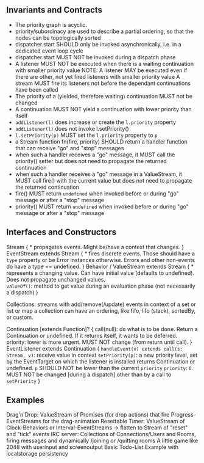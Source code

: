 Invariants and Contracts
---------------------------

* The priority graph is acyclic.
* priority/subordinacy are used to describe a partial ordering, so that the nodes can be topologically sorted
* dispatcher.start SHOULD only be invoked asynchronically, i.e. in a dedicated event loop cycle
* dispatcher.start MUST NOT be invoked during a dispatch phase
* A listener MUST NOT be executed when there is a waiting continuation with smaller priority value
  NOTE: A listener MAY be executed even if there are other, not yet fired listeners with smaller priority value
        A stream MUST fire its listeners not before the dependant continuations have been called
* The priority of a (yielded, therefore waiting) continuation MUST not be changed
* A continuation MUST NOT yield a continuation with lower priority than itself
* `addListener(l)` does increase or create the `l.priority` property
* `addListener(l)` does not invoke l.setPriority()
* `l.setPriority(p)` MUST set the `l.priority` property to `p`
* a Stream function fn(fire, priority) SHOULD return a handler function that can receive "go" and "stop" messages
* when such a handler receives a "go" message, it MUST call the priority() setter but does not need to propagate the returned continuation
* when such a handler receives a "go" message in a ValueStream, it MUST call fire() with the current value but does not need to propagate the returned continuation
* fire() MUST return `undefined` when invoked before or during "go" message or after a "stop" message
* priority() MUST return `undefined` when invoked before or during "go" message or after a "stop" message

Interfaces and Constructors
---------------------------

Stream {
	* propagates events. Might be/have a context that changes.
}
EventStream extends Stream {
	* fires discrete events. Those should have a `type` property or be Error instances otherwise.
	  Errors and other non-events do have a type == undefined.
}
Behavior / ValueStream extends Stream {
	* represents a changing value. Can have initial value (defaults to undefined). Does not propagate unchanged values.  
	`valueOf()`: method to get value during an evaluation phase (not necessarily a dispatch)
}

Collections: streams with add/remove(/update) events in context of a set or list or map
 a collection can have an ordering, like fifo, lifo (stack), sortedBy, or custom.

Continuation [extends Function]? {
	call(null): do what is to be done. Return a Continuation or undefined. If it returns itself, it wants to be deferred.
	priority: lower is more urgent. MUST NOT change (from return until call).
}
EventListener extends Continuation {
	`handleEvent(v) extends call(s: Stream, v)`: receive value in context 
	`setPriority(p)`: a new priority level, set by the EventTarget on which the listener is installed
	                returns Continuation or undefined.
	                `p` SHOULD NOT be lower than the current `priority` 
	`priority`: `0`. MUST NOT be changed [during a dispatch] other than by a call to `setPriority` 
}


Examples
---------

Drag'n'Drop: ValueStream of Promises (for drop actions) that fire Progress-EventStreams for the drag-animation
Resettable Timer: ValueStream of Clock-Behaviors or Interval-EventStreams -> flatten to Stream of "reset" and "tick" events
IRC server: Collections of Connections/Users and Rooms, firing messages and dynamically /joining or /quitting rooms
A little game like 2048 with userinput and screenoutput
Basic Todo-List Example with localstorage persistency